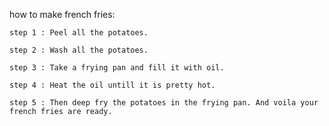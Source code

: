how to make french fries:

    step 1 : Peel all the potatoes.

    step 2 : Wash all the potatoes.

    step 3 : Take a frying pan and fill it with oil.

    step 4 : Heat the oil untill it is pretty hot.

    step 5 : Then deep fry the potatoes in the frying pan. And voila your french fries are ready.